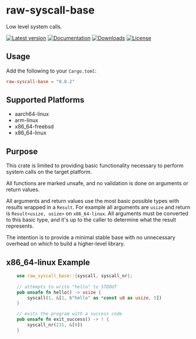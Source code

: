 # raw-syscall-base
Low level system calls.

[![Latest version](https://img.shields.io/crates/v/raw-syscall-base.svg)](https://crates.io/crates/raw-syscall-base)
[![Documentation](https://docs.rs/raw-syscall-base/badge.svg)](https://docs.rs/raw-syscall-base)
[![Downloads](https://img.shields.io/crates/d/raw-syscall-base.svg)](https://crates.io/crates/raw-syscall-base)
[![License](https://img.shields.io/crates/l/raw-syscall-base.svg)](LICENSE.md)

## Usage
Add the following to your `Cargo.toml`:
```toml
raw-syscall-base = "0.8.2"
```

## Supported Platforms
* aarch64-linux
* arm-linux
* x86_64-freebsd
* x86_64-linux

## Purpose
This crate is limited to providing basic functionality necessary to perform system calls on the target platform.

All functions are marked unsafe, and no validation is done on arguments or return values.

All arguments and return values use the most basic possible types with results wrapped in a `Result`. For example all arguments are `usize` and return is `Result<usize, usize>` on `x86_64-linux`. All arguments must be converted to this basic type, and it's up to the caller to determine what the result represents.

The intention is to provide a minimal stable base with no unnecessary overhead on which to build a higher-level library.

## x86_64-linux Example
```rust
    use raw_syscall_base::{syscall, syscall_nr};
    
    // attempts to write "hello" to STDOUT
    pub unsafe fn hello() -> usize {
        syscall(1, &[1, b"hello" as *const u8 as usize, 5])
    }

    // exits the program with a success code 
    pub unsafe fn exit_success() -> ! {
        syscall_nr(231, &[0])
    }
```
